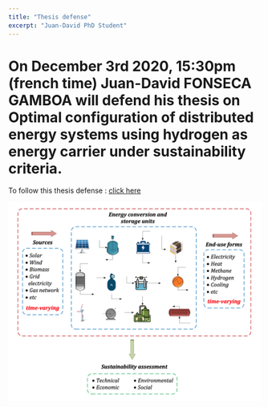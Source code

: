 ```yaml
---
title: "Thesis defense"
excerpt: "Juan-David PhD Student"
---
```



# On December 3rd 2020, 15:30pm (french time) Juan-David FONSECA GAMBOA will defend his thesis on **Optimal configuration of distributed energy systems using hydrogen as energy carrier under sustainability criteria**.

To follow this thesis defense : [click here](https://teams.microsoft.com/l/meetup-join/19%3ameeting_ZGQwMzcwMDctNWRiYy00NjZmLTg4MjAtMDc0ZmY4ZTQwZDk0%40thread.v2/0?context=%7b%22Tid%22%3a%22158716cf-46b9-48ca-8c49-c7bb67e575f3%22%2c%22Oid%22%3a%22ef775f99-31a0-4624-843e-c5f00d08f72f%22%7d)


![Illustration](/assets/images/post/JuanDavid.png)


